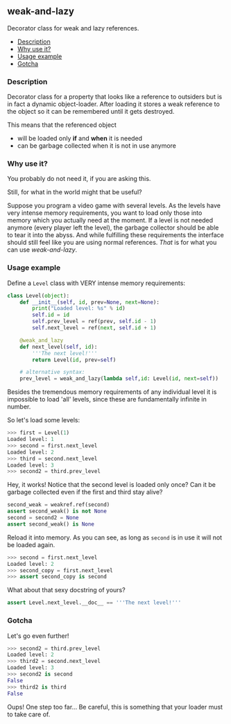 ## weak-and-lazy

Decorator class for weak and lazy references.

- [Description](#description)
- [Why use it?](#why-use-it)
- [Usage example](#usage-example)
- [Gotcha](#gotcha)

### Description

Decorator  class for  a  property  that looks  like  a reference  to
outsiders but is  in fact a dynamic object-loader.  After loading it
stores a weak reference to the  object so it can be remembered until
it gets destroyed.

This means that the referenced object

 - will be loaded only **if** and **when** it is needed
 - can be garbage collected when it is not in use anymore


### Why use it?

You probably do not need it, if you are asking this.

Still, for what in the world might that be useful?

Suppose you program a video game  with several levels. As the levels
have very intense  memory requirements, you want to  load only those
into memory which you actually need at the moment. If a level is not
needed anymore (every player left  the level), the garbage collector
should be able to tear it into the abyss. And while fulfilling these
requirements  the interface  should still  feel like  you are  using
normal references. *That* is for what you can use *weak-and-lazy*.


### Usage example

Define a `Level` class with VERY intense memory requirements:

```python
class Level(object):
    def __init__(self, id, prev=None, next=None):
        print("Loaded level: %s" % id)
        self.id = id
        self.prev_level = ref(prev, self.id - 1)
        self.next_level = ref(next, self.id + 1)

    @weak_and_lazy
    def next_level(self, id):
        '''The next level!'''
        return Level(id, prev=self)

    # alternative syntax:
    prev_level = weak_and_lazy(lambda self,id: Level(id, next=self))
```

Besides the  tremendous memory requirements of  any individual level
it is impossible to load 'all' levels, since these are fundamentally
infinite in number.

So let's load some levels:

```python
>>> first = Level(1)
Loaded level: 1
>>> second = first.next_level
Loaded level: 2
>>> third = second.next_level
Loaded level: 3
>>> second2 = third.prev_level
```

Hey, it works! Notice that the second level is loaded only once? Can
it be garbage collected even if the first and third stay alive?

```python
second_weak = weakref.ref(second)
assert second_weak() is not None
second = second2 = None
assert second_weak() is None
```

Reload it into memory. As you can see, as long as `second` is in use
it will not be loaded again.

```python
>>> second = first.next_level
Loaded level: 2
>>> second_copy = first.next_level
>>> assert second_copy is second
```

What about that sexy docstring of yours?

```python
assert Level.next_level.__doc__ == '''The next level!'''
```

### Gotcha

Let's go even further!

```python
>>> second2 = third.prev_level
Loaded level: 2
>>> third2 = second.next_level
Loaded level: 3
>>> second2 is second
False
>>> third2 is third
False
```

Oups! One  step too far... Be  careful, this is something  that your
loader must to take care of.
